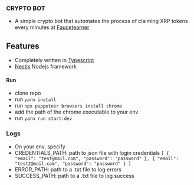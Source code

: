 ### CRYPTO BOT
- A simple crypto bot that automates the process of claiming XRP tokens every minutes at [Faucetearner](https://faucetearner.org/)

## Features
- Completely written in [Typescript](https://typescriptlang.org/)
- [Nestjs](https://docs.nestjs.com/) Nodejs framework

#### Run
- clone repo
- run `yarn install`
- run `npx puppeteer browsers install chrome`
- add the path of the chrome executable to your env
- run `yarn run start:dev`

### Logs
- On your env, specify
- CREDENTIALS_PATH: path to json file with login credentials
``
    [
        {
            "email": "test@mail.com",
            "password": "password"
        },
        {
            "email": "test2@mail.com",
            "password": "password"
        }
    ]
``
- ERROR_PATH: path to a .txt file to log errors
- SUCCESS_PATH: path to a .txt file to log success


